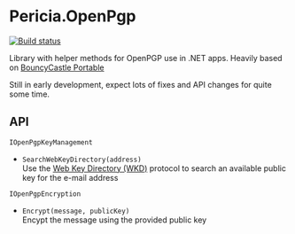 # Pericia.OpenPgp

[![Build status](https://dev.azure.com/glacasa/GithubBuilds/_apis/build/status/Pericia.OpenPgp-CI)](https://dev.azure.com/glacasa/GithubBuilds/_build/latest?definitionId=79)

Library with helper methods for OpenPGP use in .NET apps. Heavily based on [BouncyCastle Portable](https://github.com/novotnyllc/bc-csharp)

Still in early development, expect lots of fixes and API changes for quite some time. 

## API

`IOpenPgpKeyManagement`  

- `SearchWebKeyDirectory(address)`  
Use the [Web Key Directory (WKD)](https://wiki.gnupg.org/WKD) protocol to search an available public key for the e-mail address
  
`IOpenPgpEncryption`

- `Encrypt(message, publicKey)`  
Encypt the message using the provided public key
